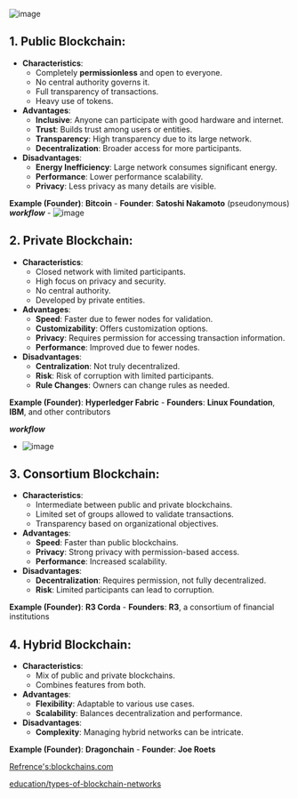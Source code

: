 
![image](https://github.com/Rjesh2006/Block_chain/assets/143868643/0479031d-4a6b-4928-938a-3976b647baac)
## 1. **Public Blockchain**:

- **Characteristics**:
    - Completely **permissionless** and open to everyone.
    - No central authority governs it.
    - Full transparency of transactions.
    - Heavy use of tokens.
- **Advantages**:
    - **Inclusive**: Anyone can participate with good hardware and internet.
    - **Trust**: Builds trust among users or entities.
    - **Transparency**: High transparency due to its large network.
    - **Decentralization**: Broader access for more participants.
- **Disadvantages**:
    - **Energy Inefficiency**: Large network consumes significant energy.
    - **Performance**: Lower performance scalability.
    - **Privacy**: Less privacy as many details are visible.

**Example (Founder)**: **Bitcoin**
    - **Founder**: **Satoshi Nakamoto** (pseudonymous)
            ***workflow***
        - ![image](https://github.com/Rjesh2006/Block_chain/assets/143868643/701be634-c449-40ec-9a53-09f32d1a843f)

       
## 2. **Private Blockchain**:

- **Characteristics**:
    - Closed network with limited participants.
    - High focus on privacy and security.
    - No central authority.
    - Developed by private entities.
- **Advantages**:
    - **Speed**: Faster due to fewer nodes for validation.
    - **Customizability**: Offers customization options.
    - **Privacy**: Requires permission for accessing transaction information.
    - **Performance**: Improved due to fewer nodes.
- **Disadvantages**:
    - **Centralization**: Not truly decentralized.
    - **Risk**: Risk of corruption with limited participants.
    - **Rule Changes**: Owners can change rules as needed.

**Example (Founder)**: **Hyperledger Fabric**
    - **Founders**: **Linux Foundation**, **IBM**, and other contributors
    
 ***workflow***
   
- ![image](https://github.com/Rjesh2006/Block_chain/assets/143868643/2bbf74ff-bebe-4bc8-9dc0-7078d7c06074)


## 3. **Consortium Blockchain**:

- **Characteristics**:
    - Intermediate between public and private blockchains.
    - Limited set of groups allowed to validate transactions.
    - Transparency based on organizational objectives.
- **Advantages**:
    - **Speed**: Faster than public blockchains.
    - **Privacy**: Strong privacy with permission-based access.
    - **Performance**: Increased scalability.
- **Disadvantages**:
    - **Decentralization**: Requires permission, not fully decentralized.
    - **Risk**: Limited participants can lead to corruption.

**Example (Founder)**: **R3 Corda**
    - **Founders**: **R3**, a consortium of financial institutions

## 4. **Hybrid Blockchain**:

- **Characteristics**:
    - Mix of public and private blockchains.
    - Combines features from both.
- **Advantages**:
    - **Flexibility**: Adaptable to various use cases.
    - **Scalability**: Balances decentralization and performance.
- **Disadvantages**:
    - **Complexity**: Managing hybrid networks can be intricate.

**Example (Founder)**: **Dragonchain**
    - **Founder**: **Joe Roets**

[Refrence's:blockchains.com](https://101blockchains.com/types-of-blockchain/)

                
[education/types-of-blockchain-networks](https://blog.cfte.education/types-of-blockchain-networks/)

